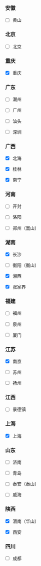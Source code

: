 ### 安徽

- [ ] 黄山

### 北京

- [ ] 北京

### 重庆

- [x] 重庆

### 广东

- [ ] 潮州

- [ ] 广州

- [ ] 汕头

- [ ] 深圳

### 广西

- [x] 北海

- [x] 桂林

- [x] 南宁

### 河南

- [ ] 开封

- [ ] 洛阳

- [ ] 郑州（嵩山）

### 湖南

- [x] 长沙

- [ ] 衡阳（衡山）

- [x] 湘西

- [x] 张家界

### 福建

- [ ] 福州

- [ ] 泉州

- [ ] 厦门

### 江苏

- [x] 南京

- [ ] 苏州

- [ ] 扬州

### 江西

- [ ] 景德镇

### 上海

- [x] 上海

### 山东

- [ ] 济南

- [ ] 青岛

- [ ] 泰安（泰山）

- [ ] 威海

### 陕西

- [x] 渭南（华山）

- [x] 西安

### 四川

- [ ] 成都
